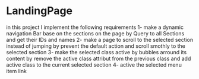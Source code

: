 # LandingPage

in this project I implement the following requirements
1- make a dynamic navigation Bar base on the sections on the page
   by Query to all Sections and get their IDs and names
2- make a page to scroll to the selected section instead of jumping
   by prevent the default action and scroll smothly to the selected section
3- make the selected class active by bubbles arround its content 
    by remove the active class attribut from the previous class and add active class to the current selected section
4- active the selected menu item link
